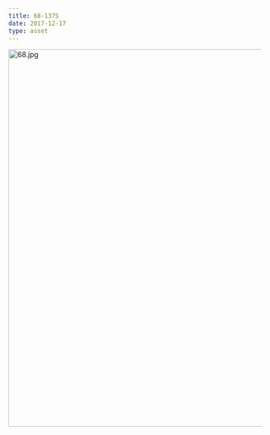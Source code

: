 ```yaml
---
title: 68-1375
date: 2017-12-17
type: asset
---
```

<img src="http://ccnmtl.columbia.edu/projects/histologylab/assets/images/68.jpg" height="750" alt="68.jpg" style="margin: 0;padding: 0;border: 0;">